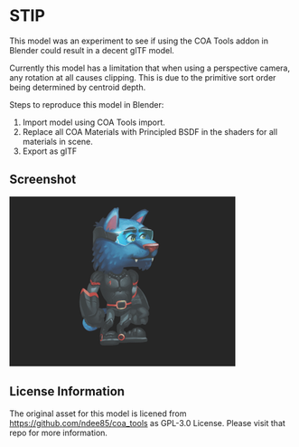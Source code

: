 # STIP

This model was an experiment to see if using the COA Tools addon in Blender could result in a decent glTF model.

Currently this model has a limitation that when using a perspective camera, any rotation at all causes clipping. This is due to the primitive sort order being determined by centroid depth.

Steps to reproduce this model in Blender:

1. Import model using COA Tools import.
2. Replace all COA Materials with Principled BSDF in the shaders for all materials in scene. 
3. Export as glTF


## Screenshot

![image info](./screenshot.gif)

## License Information

The original asset for this model is licened from https://github.com/ndee85/coa_tools as GPL-3.0 License. Please visit that repo for more information.
